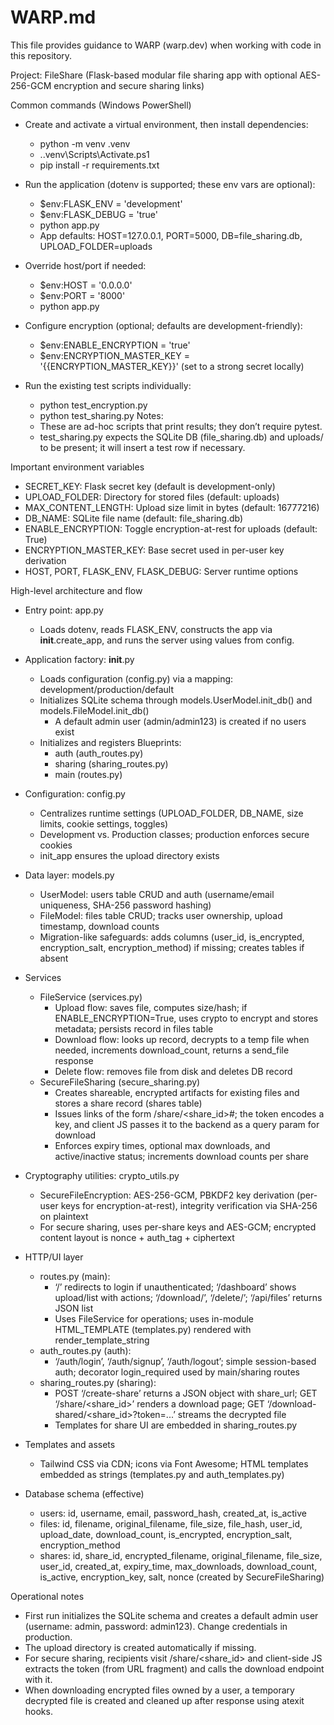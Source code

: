 # WARP.md

This file provides guidance to WARP (warp.dev) when working with code in this repository.

Project: FileShare (Flask-based modular file sharing app with optional AES-256-GCM encryption and secure sharing links)

Common commands (Windows PowerShell)
- Create and activate a virtual environment, then install dependencies:
  - python -m venv .venv
  - .\.venv\Scripts\Activate.ps1
  - pip install -r requirements.txt

- Run the application (dotenv is supported; these env vars are optional):
  - $env:FLASK_ENV = 'development'
  - $env:FLASK_DEBUG = 'true'
  - python app.py
  - App defaults: HOST=127.0.0.1, PORT=5000, DB=file_sharing.db, UPLOAD_FOLDER=uploads

- Override host/port if needed:
  - $env:HOST = '0.0.0.0'
  - $env:PORT = '8000'
  - python app.py

- Configure encryption (optional; defaults are development-friendly):
  - $env:ENABLE_ENCRYPTION = 'true'
  - $env:ENCRYPTION_MASTER_KEY = '{{ENCRYPTION_MASTER_KEY}}'  (set to a strong secret locally)

- Run the existing test scripts individually:
  - python test_encryption.py
  - python test_sharing.py
  Notes:
  - These are ad-hoc scripts that print results; they don’t require pytest.
  - test_sharing.py expects the SQLite DB (file_sharing.db) and uploads/ to be present; it will insert a test row if necessary.

Important environment variables
- SECRET_KEY: Flask secret key (default is development-only)
- UPLOAD_FOLDER: Directory for stored files (default: uploads)
- MAX_CONTENT_LENGTH: Upload size limit in bytes (default: 16777216)
- DB_NAME: SQLite file name (default: file_sharing.db)
- ENABLE_ENCRYPTION: Toggle encryption-at-rest for uploads (default: True)
- ENCRYPTION_MASTER_KEY: Base secret used in per-user key derivation
- HOST, PORT, FLASK_ENV, FLASK_DEBUG: Server runtime options

High-level architecture and flow
- Entry point: app.py
  - Loads dotenv, reads FLASK_ENV, constructs the app via __init__.create_app, and runs the server using values from config.

- Application factory: __init__.py
  - Loads configuration (config.py) via a mapping: development/production/default
  - Initializes SQLite schema through models.UserModel.init_db() and models.FileModel.init_db()
    - A default admin user (admin/admin123) is created if no users exist
  - Initializes and registers Blueprints:
    - auth (auth_routes.py)
    - sharing (sharing_routes.py)
    - main (routes.py)

- Configuration: config.py
  - Centralizes runtime settings (UPLOAD_FOLDER, DB_NAME, size limits, cookie settings, toggles)
  - Development vs. Production classes; production enforces secure cookies
  - init_app ensures the upload directory exists

- Data layer: models.py
  - UserModel: users table CRUD and auth (username/email uniqueness, SHA-256 password hashing)
  - FileModel: files table CRUD; tracks user ownership, upload timestamp, download counts
  - Migration-like safeguards: adds columns (user_id, is_encrypted, encryption_salt, encryption_method) if missing; creates tables if absent

- Services
  - FileService (services.py)
    - Upload flow: saves file, computes size/hash; if ENABLE_ENCRYPTION=True, uses crypto to encrypt and stores metadata; persists record in files table
    - Download flow: looks up record, decrypts to a temp file when needed, increments download_count, returns a send_file response
    - Delete flow: removes file from disk and deletes DB record
  - SecureFileSharing (secure_sharing.py)
    - Creates shareable, encrypted artifacts for existing files and stores a share record (shares table)
    - Issues links of the form /share/<share_id>#<token>; the token encodes a key, and client JS passes it to the backend as a query param for download
    - Enforces expiry times, optional max downloads, and active/inactive status; increments download counts per share

- Cryptography utilities: crypto_utils.py
  - SecureFileEncryption: AES-256-GCM, PBKDF2 key derivation (per-user keys for encryption-at-rest), integrity verification via SHA-256 on plaintext
  - For secure sharing, uses per-share keys and AES-GCM; encrypted content layout is nonce + auth_tag + ciphertext

- HTTP/UI layer
  - routes.py (main):
    - ‘/’ redirects to login if unauthenticated; ‘/dashboard’ shows upload/list with actions; ‘/download/<id>’, ‘/delete/<id>’; ‘/api/files’ returns JSON list
    - Uses FileService for operations; uses in-module HTML_TEMPLATE (templates.py) rendered with render_template_string
  - auth_routes.py (auth):
    - ‘/auth/login’, ‘/auth/signup’, ‘/auth/logout’; simple session-based auth; decorator login_required used by main/sharing routes
  - sharing_routes.py (sharing):
    - POST ‘/create-share’ returns a JSON object with share_url; GET ‘/share/<share_id>’ renders a download page; GET ‘/download-shared/<share_id>?token=...’ streams the decrypted file
    - Templates for share UI are embedded in sharing_routes.py

- Templates and assets
  - Tailwind CSS via CDN; icons via Font Awesome; HTML templates embedded as strings (templates.py and auth_templates.py)

- Database schema (effective)
  - users: id, username, email, password_hash, created_at, is_active
  - files: id, filename, original_filename, file_size, file_hash, user_id, upload_date, download_count, is_encrypted, encryption_salt, encryption_method
  - shares: id, share_id, encrypted_filename, original_filename, file_size, user_id, created_at, expiry_time, max_downloads, download_count, is_active, encryption_key, salt, nonce (created by SecureFileSharing)

Operational notes
- First run initializes the SQLite schema and creates a default admin user (username: admin, password: admin123). Change credentials in production.
- The upload directory is created automatically if missing.
- For secure sharing, recipients visit /share/<share_id> and client-side JS extracts the token (from URL fragment) and calls the download endpoint with it.
- When downloading encrypted files owned by a user, a temporary decrypted file is created and cleaned up after response using atexit hooks.
